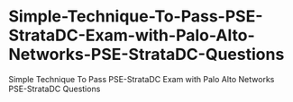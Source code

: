 # Simple-Technique-To-Pass-PSE-StrataDC-Exam-with-Palo-Alto-Networks-PSE-StrataDC-Questions
Simple Technique To Pass PSE-StrataDC Exam with Palo Alto Networks PSE-StrataDC Questions
